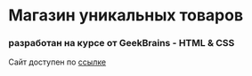 # Магазин уникальных товаров
### разработан на курсе от GeekBrains - HTML & CSS
Сайт доступен по [ссылке](https://evstarostin.github.io/free-courses/)
